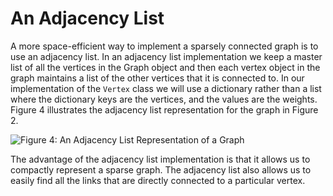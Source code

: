 An Adjacency List
=================

A more space-efficient way to implement a sparsely connected graph is to
use an adjacency list. In an adjacency list implementation we keep a
master list of all the vertices in the Graph object and then each vertex
object in the graph maintains a list of the other vertices that it is
connected to. In our implementation of the `Vertex` class we will use a
dictionary rather than a list where the dictionary keys are the
vertices, and the values are the weights. Figure 4
illustrates the adjacency list representation for the graph in
Figure 2.

![Figure 4: An Adjacency List Representation of a
Graph](figures/adjlist.png)

The advantage of the adjacency list implementation is that it allows us
to compactly represent a sparse graph. The adjacency list also allows us
to easily find all the links that are directly connected to a particular
vertex.

